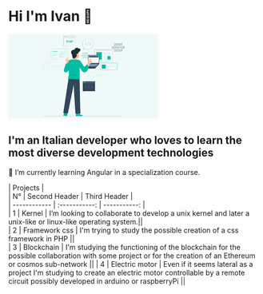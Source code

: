 # Hi I'm Ivan 👋
![image](./images.png)
## I'm an Italian **developer** who loves to learn the most diverse development technologies
<!--
**Ivztoz8/Ivztoz8** is a ✨ _special_ ✨ repository because its `README.md` (this file) appears on your GitHub profile.

Here are some ideas to get you started:

- 🔭 I’m currently working on ...
- 🌱 I’m currently learning ...
- 👯 I’m looking to collaborate on ...
- 🤔 I’m looking for help with ...
- 💬 Ask me about ...
- 📫 How to reach me: ...
- 😄 Pronouns: ...
- ⚡ Fun fact: ...
-->
 🌱 I’m currently learning Angular in a specialization course. 
 
 
|              Projects                   |  
| N° | Second Header | Third Header |  
| ------------ | :-----------: | -----------: |  
| 1 | Kernel | I’m looking to collaborate to develop a unix kernel and later a unix-like or linux-like operating system.||  
| 2 | Framework css | I'm trying to study the possible creation of a css framework in PHP      ||  
| 3 | Blockchain     | I'm studying the functioning of the blockchain for the possible collaboration with some project or for the creation of an Ethereum or cosmos sub-network   ||
| 4 | Electric motor | Even if it seems lateral as a project I'm studying to create an electric motor controllable by a remote circuit possibly developed in arduino or raspberryPi ||
